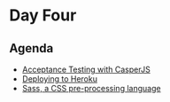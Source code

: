 # Day Four

## Agenda

* [Acceptance Testing with CasperJS](day4/acceptance_testing_with_casperjs.md)
* [Deploying to Heroku](day4/Heroku.md)
* [Sass, a CSS pre-processing language](day4/Sass.md)
